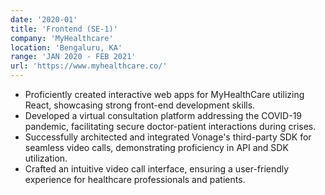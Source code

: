 ```yaml
---
date: '2020-01'
title: 'Frontend (SE-1)'
company: 'MyHealthcare'
location: 'Bengaluru, KA'
range: 'JAN 2020 - FEB 2021'
url: 'https://www.myhealthcare.co/'
---
```


- Proficiently created interactive web apps for MyHealthCare utilizing React, showcasing strong front-end development skills.
- Developed a virtual consultation platform addressing the COVID-19 pandemic, facilitating secure doctor-patient interactions during crises.
- Successfully architected and integrated Vonage's third-party SDK for seamless video calls, demonstrating proficiency in API and SDK utilization.
- Crafted an intuitive video call interface, ensuring a user-friendly experience for healthcare professionals and patients.
